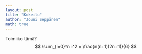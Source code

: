 ```yaml
---
layout: post
title: "Kokeilu"
author: "Jouni Seppänen"
math: true
---
```


Toimiiko tämä? $$ \sum_{i=0}^n i^2 = \frac{n(n+1)(2n+1)}{6} $$
